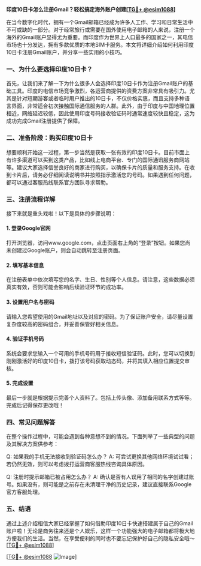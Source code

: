 **印度10日卡怎么注册Gmail？轻松搞定海外账户创建[[TG💪+ @esim1088](https://t.me/s/esim1088)]**

在当今数字化时代，拥有一个Gmail邮箱已经成为许多人工作、学习和日常生活中不可或缺的一部分。对于经常旅行或需要在国外使用电子邮箱的人来说，注册一个海外的Gmail账户显得尤为重要。而印度作为世界上人口最多的国家之一，其电信市场也十分发达，拥有多款优质的本地SIM卡服务。本文将详细介绍如何利用印度10日卡注册Gmail账户，并分享一些实用的小技巧。

### 一、为什么要选择印度10日卡？

首先，让我们来了解一下为什么很多人会选择印度10日卡作为注册Gmail账户的基础工具。印度的电信市场竞争激烈，各运营商提供的资费方案非常具有吸引力。尤其是针对短期游客或者临时用户推出的10日卡，不仅价格实惠，而且支持多种语言界面，非常适合初次接触国际通信服务的人群。此外，由于印度与中国地理位置相近，网络延迟较低，因此使用印度号码接收验证码时通常速度较快且稳定，这为成功完成Gmail注册提供了保障。

### 二、准备阶段：购买印度10日卡

想要顺利开始这一过程，第一步当然是获取一张有效的印度10日卡。目前市面上有许多渠道可以买到这类产品，比如线上电商平台、专门的国际通讯服务商网站等。建议大家选择信誉良好的商家进行购买，以确保卡片的质量和服务支持。在收到卡片后，请务必仔细阅读说明书并按照指示激活您的号码。如果遇到任何问题，都可以通过客服热线联系官方团队寻求帮助。

### 三、注册流程详解

接下来就是重头戏啦！以下是具体的步骤说明：

#### 1. 登录Google官网
打开浏览器，访问www.google.com，点击页面右上角的“登录”按钮。如果您尚未创建过Google账户，则会自动跳转至注册页面。

#### 2. 填写基本信息
在注册表单中依次填写您的名字、生日、性别等个人信息。请注意，这些数据必须真实有效，否则可能会影响后续验证环节的成功率。

#### 3. 设置用户名与密码
请输入您希望使用的Gmail地址以及对应的密码。为了保证账户安全，请尽量设置复杂度较高的密码组合，并妥善保管好相关信息。

#### 4. 验证手机号码
系统会要求您输入一个可用的手机号码用于接收短信验证码。此时，您可以切换到刚刚激活好的印度10日卡，拨打该号码获取动态码，并将其填入相应位置提交审核。

#### 5. 完成设置
最后一步就是根据提示完善个人资料了。包括上传头像、添加备用联系方式等等。完成后记得保存更改哦！

### 四、常见问题解答

在整个操作过程中，可能会遇到各种意想不到的情况。下面列举了一些典型的问题及其解决方案供参考：

Q: 如果我的手机无法接收到验证码怎么办？
A: 可尝试更换其他网络环境试试看；若仍然无效，则可以考虑拨打运营商客服热线咨询具体原因。

Q: 注册时提示邮箱已被占用怎么办？
A: 确认是否有人误用了相同的名字创建过账号。如果没有，则可能是之前存在未清理干净的历史记录，建议直接联系Google官方客服处理。

### 五、结语

通过上述介绍相信大家已经掌握了如何借助印度10日卡快速搭建属于自己的Gmail账户啦！无论是商务往来还是个人娱乐，这样一个功能强大的电子邮箱都将极大地方便我们的生活。当然，在享受便利的同时也不要忘记保护好自己的隐私安全哦～ [[TG💪+ @esim1088](https://t.me/s/esim1088)] 

[[TG💪+ @esim1088](https://t.me/s/esim1088) ![Image](https://i.postimg.cc/4NQfJmqS/Snipaste-2025-05-13-00-14-12.png)]